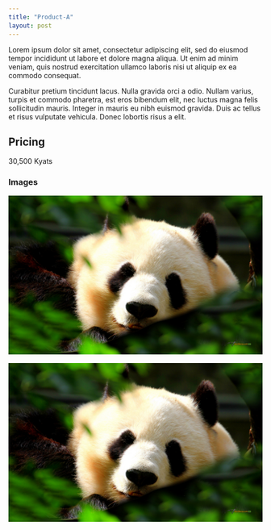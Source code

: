 ```yaml
---
title: "Product-A"
layout: post
---
```


Lorem ipsum dolor sit amet, consectetur adipiscing elit, sed do eiusmod tempor incididunt ut labore et dolore magna aliqua. Ut enim ad minim veniam, quis nostrud exercitation ullamco laboris nisi ut aliquip ex ea commodo consequat.

Curabitur pretium tincidunt lacus. Nulla gravida orci a odio. Nullam varius, turpis et commodo pharetra, est eros bibendum elit, nec luctus magna felis sollicitudin mauris. Integer in mauris eu nibh euismod gravida. Duis ac tellus et risus vulputate vehicula. Donec lobortis risus a elit.

## Pricing

30,500 Kyats

### Images

![Panda](https://raw.githubusercontent.com/selfiee-ygn/selfiee-ygn.github.io/master/assets/images/panda.jpg)

![Panda](https://raw.githubusercontent.com/selfiee-ygn/selfiee-ygn.github.io/master/assets/images/panda.jpg)
